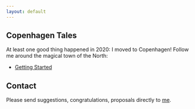 ```yaml
---
layout: default
---
```

## Copenhagen Tales

At least one good thing happened in 2020: I moved to Copenhagen! Follow me around the magical town of the North:

- [Getting Started](./cph1)
<!-- - [Getting Comfy](./cph2) -->

## Contact

Please send suggestions, congratulations, proposals directly to <a href="mailto:nickueng@gmail.com">me</a>.
